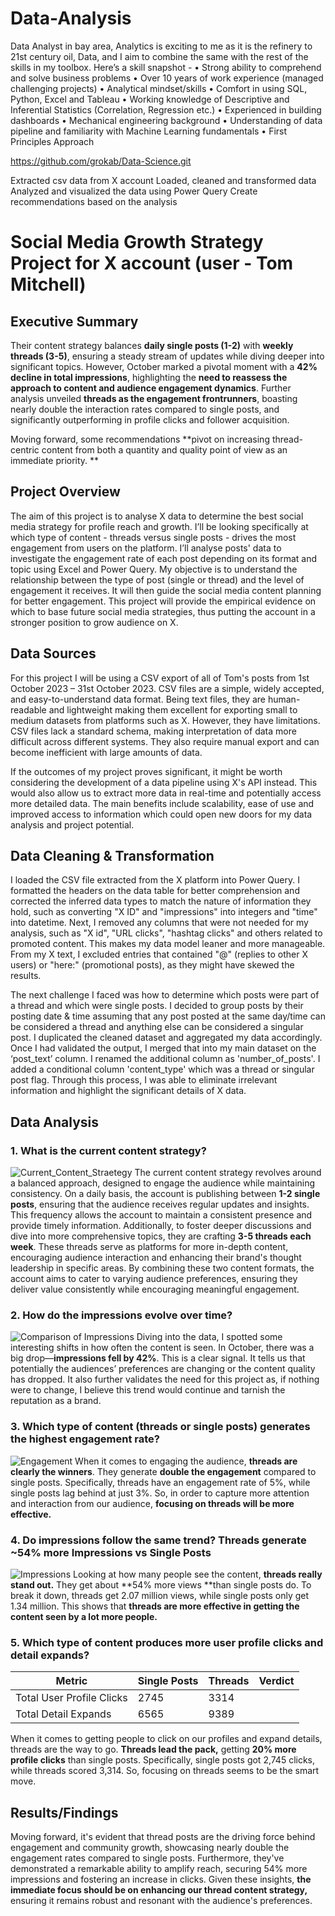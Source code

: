 # Data-Analysis
Data Analyst in bay area, Analytics is exciting to me as it is the refinery to 21st century oil, Data, and I aim to combine the same with the rest of the skills in my toolbox. Here’s a skill snapshot - 
• Strong ability to comprehend and solve business problems
• Over 10 years of work experience (managed challenging projects)
• Analytical mindset/skills
• Comfort in using SQL, Python, Excel and Tableau
• Working knowledge of Descriptive and Inferential Statistics (Correlation, Regression etc.)
• Experienced in building dashboards
• Mechanical engineering background
• Understanding of data pipeline and familiarity with Machine Learning fundamentals
• First Principles Approach

https://github.com/grokab/Data-Science.git

Extracted csv data from X account
Loaded, cleaned and transformed data
Analyzed and visualized the data using Power Query
Create recommendations based on the analysis

# Social Media Growth Strategy Project for X account (user - Tom Mitchell)

## Executive Summary

Their content strategy balances **daily single posts (1-2)** with **weekly threads (3-5)**, ensuring a steady stream of updates while diving deeper into significant topics. However, October marked a pivotal moment with a **42% decline in total impressions**, highlighting the **need to reassess the approach to content and audience engagement dynamics**. Further analysis unveiled **threads as the engagement frontrunners**, boasting nearly double the interaction rates compared to single posts, and significantly outperforming in profile clicks and follower acquisition.

Moving forward, some recommendations **pivot on increasing thread-centric content from both a quantity and quality point of view as an immediate priority. **

## Project Overview

The aim of this project is to analyse X data to determine the best social media strategy for profile reach and growth. I’ll be looking specifically at which type of content - threads versus single posts - drives the most engagement from users on the platform. I’ll analyse posts' data to investigate the engagement rate of each post depending on its format and topic using Excel and Power Query. My objective is to understand the relationship between the type of post (single or thread) and the level of engagement it receives. It will then guide the social media content planning for better engagement. This project will provide the empirical evidence on which to base future social media strategies, thus putting the account in a stronger position to grow audience on X.

## Data Sources

For this project I will be using a CSV export of all of Tom's posts from 1st October 2023 – 31st October 2023. CSV files are a simple, widely accepted, and easy-to-understand data format. Being text files, they are human-readable and lightweight making them excellent for exporting small to medium datasets from platforms such as X. However, they have limitations. CSV files lack a standard schema, making interpretation of data more difficult across different systems. They also require manual export and can become inefficient with large amounts of data.

If the outcomes of my project proves significant, it might be worth considering the development of a data pipeline using X's API instead. This would also allow us to extract more data in real-time and potentially access more detailed data. The main benefits include scalability, ease of use and improved access to information which could open new doors for my data analysis and project potential.

## Data Cleaning & Transformation

I loaded the CSV file extracted from the X platform into Power Query. I formatted the headers on the data table for better comprehension and corrected the inferred data types to match the nature of information they hold, such as converting "X ID" and "impressions" into integers and "time" into datetime. Next, I removed any columns that were not needed for my analysis, such as "X id", "URL clicks", "hashtag clicks" and others related to promoted content. This makes my data model leaner and more manageable. From my X text, I excluded entries that contained "@" (replies to other X users) or "here:" (promotional posts), as they might have skewed the results.

The next challenge I faced was how to determine which posts were part of a thread and which were single posts. I decided to group posts by their posting date & time assuming that any post posted at the same day/time can be considered a thread and anything else can be considered a singular post. I duplicated the cleaned dataset and aggregated my data accordingly. Once I had validated the output, I merged that into my main dataset on the ‘post_text’ column. I renamed the additional column as 'number_of_posts'. I added a conditional column 'content_type' which was a thread or singular post flag. Through this process, I was able to eliminate irrelevant information and highlight the significant details of X data.

## Data Analysis

### 1. What is the current content strategy?
![Current_Content_Straetegy](https://github.com/grokab/Data-Science/assets/162400457/320a09bc-ac30-4000-9ca9-923da4f15bed)
The current content strategy revolves around a balanced approach, designed to engage the audience while maintaining consistency. On a daily basis, the account is publishing between **1-2 single posts**, ensuring that the audience receives regular updates and insights. This frequency allows the account to maintain a consistent presence and provide timely information. Additionally, to foster deeper discussions and dive into more comprehensive topics, they are crafting **3-5 threads each week**. These threads serve as platforms for more in-depth content, encouraging audience interaction and enhancing their brand's thought leadership in specific areas. By combining these two content formats, the account aims to cater to varying audience preferences, ensuring they deliver value consistently while encouraging meaningful engagement.

### 2. How do the impressions evolve over time?
![Comparison of Impressions](https://github.com/grokab/Data-Science/assets/162400457/6ddfdee3-6d39-4973-b9c7-6a6b0d815701)
Diving into the data, I spotted some interesting shifts in how often the content is seen. In October, there was a big drop—**impressions fell by 42%**. This is a clear signal. It tells us that potentially the audiences’ preferences are changing or the content quality has dropped. It also further validates the need for this project as, if nothing were to change, I believe this trend would continue and tarnish the reputation as a brand.

### 3. Which type of content (threads or single posts) generates the highest engagement rate?
![Engagement](https://github.com/grokab/Data-Science/assets/162400457/cad98301-7a68-4b2e-901c-ceb6574801a6)
When it comes to engaging the audience, **threads are clearly the winners**. They generate **double the engagement** compared to single posts. Specifically, threads have an engagement rate of 5%, while single posts lag behind at just 3%. So, in order to capture more attention and interaction from our audience, **focusing on threads will be more effective.**

### 4. Do impressions follow the same trend? Threads generate ~54% more Impressions vs Single Posts
![Impressions](https://github.com/grokab/Data-Science/assets/162400457/31515ff5-52d9-4a40-9bd2-69617d4059c2)
Looking at how many people see the content, **threads really stand out.** They get about **54% more views **than single posts do. To break it down, threads get 2.07 million views, while single posts only get 1.34 million. This shows that **threads are more effective in getting the content seen by a lot more people.**

### 5. Which type of content produces more user profile clicks and detail expands?

| Metric                     | Single Posts | Threads      | Verdict                                                |
|----------------------------|--------------|--------------|--------------------------------------------------------|
| Total User Profile Clicks   | 2745         | 3314         | |
| Total Detail Expands        | 6565         | 9389         | |


When it comes to getting people to click on our profiles and expand details, threads are the way to go. **Threads lead the pack,** getting **20% more profile clicks** than single posts. Specifically, single posts got 2,745 clicks, while threads scored 3,314. So, focusing on threads seems to be the smart move.

## Results/Findings

Moving forward, it's evident that thread posts are the driving force behind engagement and community growth, showcasing nearly double the engagement rates compared to single posts. Furthermore, they've demonstrated a remarkable ability to amplify reach, securing 54% more impressions and fostering an increase in clicks. Given these insights, **the immediate focus should be on enhancing our thread content strategy,** ensuring it remains robust and resonant with the audience's preferences.
